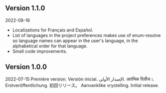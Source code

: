 ## Version 1.1.0
2022-08-16
- Localizations for Français and Español.
- List of languages in the project preferences makes use of enum-resolve so language names
  can appear in the user's language, in the alphabetical order for that language.
- Small code improvements.

## Version 1.0.0
2022-07-15
Première version.
Versión inicial.
الإصدار الأولي.
आरंभिक रिलीज।.
Erstveröffentlichung.
初回リリース。
Aanvanklike vrystelling.
Initial release.
